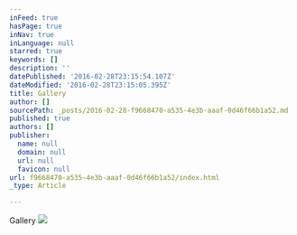 ```yaml
---
inFeed: true
hasPage: true
inNav: true
inLanguage: null
starred: true
keywords: []
description: ''
datePublished: '2016-02-28T23:15:54.107Z'
dateModified: '2016-02-28T23:15:05.395Z'
title: Gallery
author: []
sourcePath: _posts/2016-02-28-f9668470-a535-4e3b-aaaf-0d46f66b1a52.md
published: true
authors: []
publisher:
  name: null
  domain: null
  url: null
  favicon: null
url: f9668470-a535-4e3b-aaaf-0d46f66b1a52/index.html
_type: Article

---
```

Gallery
![](https://the-grid-user-content.s3-us-west-2.amazonaws.com/c7544996-5058-43e0-bf55-8fa628a5aefb.png)